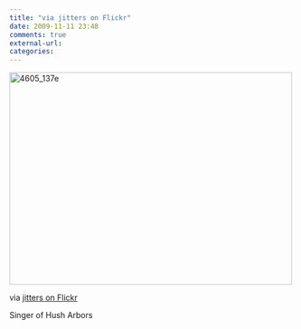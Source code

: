 ```yaml
---
title: "via jitters on Flickr"
date: 2009-11-11 23:48
comments: true
external-url:
categories:
---
```

[<img src="http://d.asset.soup.io/asset/0534/4605_137e.jpeg" width="500" height="375" alt="4605_137e" />][1]

via [jitters on Flickr][2]  
  
Singer of Hush Arbors

  [1]: http://www.flickr.com/photos/nerciss/4032489731/
  [2]: http://www.flickr.com/photos/nerciss/4032489731/
